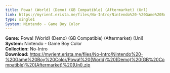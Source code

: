 ```yaml
---
title: Powa! (World) (Demo) (GB Compatible) (Aftermarket) (Unl)
link: https://myrient.erista.me/files/No-Intro/Nintendo%20-%20Game%20Boy%20Color/Powa!%20(World)%20(Demo)%20(GB%20Compatible)%20(Aftermarket)%20(Unl).zip
type: single1
System: Nintendo - Game Boy Color
---
```

<b>Game:</b> Powa! (World) (Demo) (GB Compatible) (Aftermarket) (Unl)<br>
<b>System:</b> Nintendo - Game Boy Color<br>
<b>Collection:</b> No-Intro<br>
<b>Download:</b> https://myrient.erista.me/files/No-Intro/Nintendo%20-%20Game%20Boy%20Color/Powa!%20(World)%20(Demo)%20(GB%20Compatible)%20(Aftermarket)%20(Unl).zip